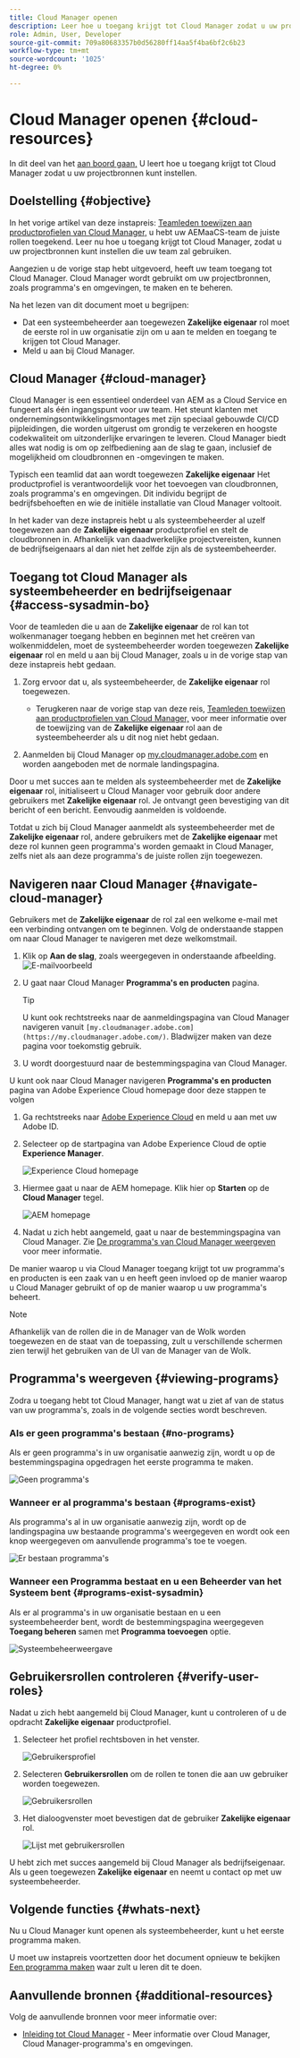 ```yaml
---
title: Cloud Manager openen
description: Leer hoe u toegang krijgt tot Cloud Manager zodat u uw projectbronnen kunt instellen.
role: Admin, User, Developer
source-git-commit: 709a80683357b0d56280ff14aa5f4ba6bf2c6b23
workflow-type: tm+mt
source-wordcount: '1025'
ht-degree: 0%

---
```



# Cloud Manager openen {#cloud-resources}

In dit deel van het [aan boord gaan,](overview.md) U leert hoe u toegang krijgt tot Cloud Manager zodat u uw projectbronnen kunt instellen.

## Doelstelling {#objective}

In het vorige artikel van deze instapreis: [Teamleden toewijzen aan productprofielen van Cloud Manager,](assign-profiles-cloud-manager.md) u hebt uw AEMaaCS-team de juiste rollen toegekend. Leer nu hoe u toegang krijgt tot Cloud Manager, zodat u uw projectbronnen kunt instellen die uw team zal gebruiken.

Aangezien u de vorige stap hebt uitgevoerd, heeft uw team toegang tot Cloud Manager. Cloud Manager wordt gebruikt om uw projectbronnen, zoals programma&#39;s en omgevingen, te maken en te beheren.

Na het lezen van dit document moet u begrijpen:

* Dat een systeembeheerder aan toegewezen **Zakelijke eigenaar** rol moet de eerste rol in uw organisatie zijn om u aan te melden en toegang te krijgen tot Cloud Manager.
* Meld u aan bij Cloud Manager.

## Cloud Manager {#cloud-manager}

Cloud Manager is een essentieel onderdeel van AEM as a Cloud Service en fungeert als één ingangspunt voor uw team. Het steunt klanten met ondernemingsontwikkelingsmontages met zijn speciaal gebouwde CI/CD pijpleidingen, die worden uitgerust om grondig te verzekeren en hoogste codekwaliteit om uitzonderlijke ervaringen te leveren. Cloud Manager biedt alles wat nodig is om op zelfbediening aan de slag te gaan, inclusief de mogelijkheid om cloudbronnen en -omgevingen te maken.

Typisch een teamlid dat aan wordt toegewezen **Zakelijke eigenaar** Het productprofiel is verantwoordelijk voor het toevoegen van cloudbronnen, zoals programma&#39;s en omgevingen. Dit individu begrijpt de bedrijfsbehoeften en wie de initiële installatie van Cloud Manager voltooit.

In het kader van deze instapreis hebt u als systeembeheerder al uzelf toegewezen aan de **Zakelijke eigenaar** productprofiel en stelt de cloudbronnen in. Afhankelijk van daadwerkelijke projectvereisten, kunnen de bedrijfseigenaars al dan niet het zelfde zijn als de systeembeheerder.

## Toegang tot Cloud Manager als systeembeheerder en bedrijfseigenaar {#access-sysadmin-bo}

Voor de teamleden die u aan de **Zakelijke eigenaar** de rol kan tot wolkenmanager toegang hebben en beginnen met het creëren van wolkenmiddelen, moet de systeembeheerder worden toegewezen **Zakelijke eigenaar** rol en meld u aan bij Cloud Manager, zoals u in de vorige stap van deze instapreis hebt gedaan.

1. Zorg ervoor dat u, als systeembeheerder, de **Zakelijke eigenaar** rol toegewezen.

   * Terugkeren naar de vorige stap van deze reis, [Teamleden toewijzen aan productprofielen van Cloud Manager,](assign-profiles-cloud-manager.md) voor meer informatie over de toewijzing van de **Zakelijke eigenaar** rol aan de systeembeheerder als u dit nog niet hebt gedaan.

1. Aanmelden bij Cloud Manager op [my.cloudmanager.adobe.com](https://my.cloudmanager.adobe.com/) en worden aangeboden met de normale landingspagina.

Door u met succes aan te melden als systeembeheerder met de **Zakelijke eigenaar** rol, initialiseert u Cloud Manager voor gebruik door andere gebruikers met **Zakelijke eigenaar** rol. Je ontvangt geen bevestiging van dit bericht of een bericht. Eenvoudig aanmelden is voldoende.

Totdat u zich bij Cloud Manager aanmeldt als systeembeheerder met de **Zakelijke eigenaar** rol, andere gebruikers met de **Zakelijke eigenaar** met deze rol kunnen geen programma&#39;s worden gemaakt in Cloud Manager, zelfs niet als aan deze programma&#39;s de juiste rollen zijn toegewezen.

## Navigeren naar Cloud Manager {#navigate-cloud-manager}

Gebruikers met de **Zakelijke eigenaar** de rol zal een welkome e-mail met een verbinding ontvangen om te beginnen. Volg de onderstaande stappen om naar Cloud Manager te navigeren met deze welkomstmail.

1. Klik op **Aan de slag**, zoals weergegeven in onderstaande afbeelding.
   ![E-mailvoorbeeld](/help/journey-onboarding/assets/get-started-email.png)

1. U gaat naar Cloud Manager **Programma&#39;s en producten** pagina.

   >[!TIP]
   >
   >U kunt ook rechtstreeks naar de aanmeldingspagina van Cloud Manager navigeren vanuit `[my.cloudmanager.adobe.com](https://my.cloudmanager.adobe.com/)`. Bladwijzer maken van deze pagina voor toekomstig gebruik.

1. U wordt doorgestuurd naar de bestemmingspagina van Cloud Manager.

U kunt ook naar Cloud Manager navigeren **Programma&#39;s en producten** pagina van Adobe Experience Cloud homepage door deze stappen te volgen

1. Ga rechtstreeks naar [Adobe Experience Cloud](https://experience.adobe.com) en meld u aan met uw Adobe ID.

1. Selecteer op de startpagina van Adobe Experience Cloud de optie **Experience Manager**.

   ![Experience Cloud homepage](/help/journey-onboarding/assets/setup-resources2.png)

1. Hiermee gaat u naar de AEM homepage. Klik hier op **Starten** op de **Cloud Manager** tegel.

   ![AEM homepage](/help/journey-onboarding/assets/setup-resources3.png)

1. Nadat u zich hebt aangemeld, gaat u naar de bestemmingspagina van Cloud Manager. Zie [De programma&#39;s van Cloud Manager weergeven](#viewing-programs) voor meer informatie.

De manier waarop u via Cloud Manager toegang krijgt tot uw programma&#39;s en producten is een zaak van u en heeft geen invloed op de manier waarop u Cloud Manager gebruikt of op de manier waarop u uw programma&#39;s beheert.

>[!NOTE]
>
>Afhankelijk van de rollen die in de Manager van de Wolk worden toegewezen en de staat van de toepassing, zult u verschillende schermen zien terwijl het gebruiken van de UI van de Manager van de Wolk.

## Programma&#39;s weergeven {#viewing-programs}

Zodra u toegang hebt tot Cloud Manager, hangt wat u ziet af van de status van uw programma&#39;s, zoals in de volgende secties wordt beschreven.

### Als er geen programma&#39;s bestaan {#no-programs}

Als er geen programma&#39;s in uw organisatie aanwezig zijn, wordt u op de bestemmingspagina opgedragen het eerste programma te maken.

![Geen programma&#39;s](/help/implementing/cloud-manager/getting-access-to-aem-in-cloud/assets/first_timelogin0.png)

### Wanneer er al programma&#39;s bestaan {#programs-exist}

Als programma&#39;s al in uw organisatie aanwezig zijn, wordt op de landingspagina uw bestaande programma&#39;s weergegeven en wordt ook een knop weergegeven om aanvullende programma&#39;s toe te voegen.

![Er bestaan programma&#39;s](/help/implementing/cloud-manager/getting-access-to-aem-in-cloud/assets/first_timelogin1.png)

### Wanneer een Programma bestaat en u een Beheerder van het Systeem bent {#programs-exist-sysadmin}

Als er al programma&#39;s in uw organisatie bestaan en u een systeembeheerder bent, wordt de bestemmingspagina weergegeven **Toegang beheren** samen met **Programma toevoegen** optie.

![Systeembeheerweergave](/help/implementing/cloud-manager/getting-access-to-aem-in-cloud/assets/admin-console-4.png)

## Gebruikersrollen controleren {#verify-user-roles}

Nadat u zich hebt aangemeld bij Cloud Manager, kunt u controleren of u de opdracht **Zakelijke eigenaar** productprofiel.

1. Selecteer het profiel rechtsboven in het venster.

   ![Gebruikersprofiel](/help/journey-onboarding/assets/setup-resources5.png)

1. Selecteren **Gebruikersrollen** om de rollen te tonen die aan uw gebruiker worden toegewezen.

   ![Gebruikersrollen](/help/journey-onboarding/assets/setup-resources6.png)

1. Het dialoogvenster moet bevestigen dat de gebruiker **Zakelijke eigenaar** rol.

   ![Lijst met gebruikersrollen](/help/journey-onboarding/assets/setup-resources7.png)

U hebt zich met succes aangemeld bij Cloud Manager als bedrijfseigenaar. Als u geen toegewezen **Zakelijke eigenaar** en neemt u contact op met uw systeembeheerder.

## Volgende functies {#whats-next}

Nu u Cloud Manager kunt openen als systeembeheerder, kunt u het eerste programma maken.

U moet uw instapreis voortzetten door het document opnieuw te bekijken [Een programma maken](create-program.md) waar zult u leren dit te doen.

## Aanvullende bronnen {#additional-resources}

Volg de aanvullende bronnen voor meer informatie over:

* [Inleiding tot Cloud Manager](/help/onboarding/cloud-manager-introduction.md) - Meer informatie over Cloud Manager, Cloud Manager-programma&#39;s en omgevingen.
